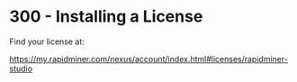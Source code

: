 # 300 - Installing a License

Find your license at:

https://my.rapidminer.com/nexus/account/index.html#licenses/rapidminer-studio
